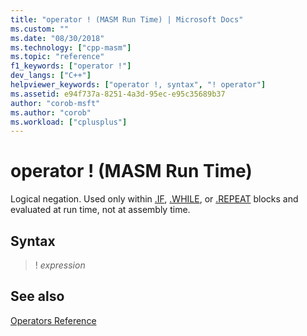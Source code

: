```yaml
---
title: "operator ! (MASM Run Time) | Microsoft Docs"
ms.custom: ""
ms.date: "08/30/2018"
ms.technology: ["cpp-masm"]
ms.topic: "reference"
f1_keywords: ["operator !"]
dev_langs: ["C++"]
helpviewer_keywords: ["operator !, syntax", "! operator"]
ms.assetid: e94f737a-8251-4a3d-95ec-e95c35689b37
author: "corob-msft"
ms.author: "corob"
ms.workload: ["cplusplus"]
---
```

# operator ! (MASM Run Time)

Logical negation. Used only within [.IF](../../assembler/masm/dot-if.md), [.WHILE](../../assembler/masm/dot-while.md), or [.REPEAT](../../assembler/masm/dot-repeat.md) blocks and evaluated at run time, not at assembly time.

## Syntax

> ! *expression*

## See also

[Operators Reference](../../assembler/masm/operators-reference.md)<br/>